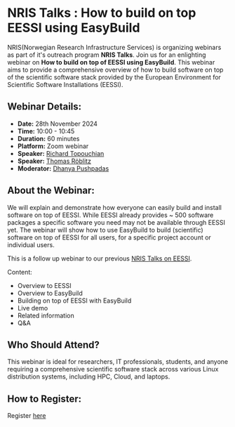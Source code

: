 # NRIS Talks : How to build on top EESSI using EasyBuild

NRIS(Norwegian Research Infrastructure Services) is organizing  webinars as part of it's outreach program **NRIS Talks**. Join us for an enlighting webinar on **How to build on top of EESSI using EasyBuild**. This webinar aims to provide a comprehensive overview of how to build software on top of the scientific software stack provided by the European Environment for Scientific Software Installations (EESSI).

## Webinar Details:

- **Date:** 28th November 2024
- **Time:** 10:00 - 10:45
- **Duration:** 60 minutes
- **Platform:** Zoom webinar
- **Speaker:** [Richard Topouchian](https://www.uib.no/en/persons/Richard.Topouchian)
- **Speaker:** [Thomas Röblitz](https://www.uib.no/en/persons/Thomas.Röblitz)
- **Moderator:** [Dhanya Pushpadas](https://www.uib.no/en/persons/Dhanya.Pushpadas)


## About the Webinar:

We will explain and demonstrate how everyone can easily build and install software on top of EESSI. While EESSI already provides ~ 500 software packages a specific software you need may not be available through EESSI yet. The webinar will show how to use EasyBuild to build (scientific) software on top of EESSI for all users, for a specific project account or individual users.

This is a follow up webinar to our previous [NRIS Talks on EESSI](https://documentation.sigma2.no/training/nris_talks/2024-10-03-nris-talks.html).    

Content:
- Overview to EESSI
- Overview to EasyBuild
- Building on top of EESSI with EasyBuild 
- Live demo
- Related information 
- Q&A

## Who Should Attend?

This webinar is ideal for researchers, IT professionals, students, and anyone requiring a comprehensive scientific software stack across various Linux distribution systems, including HPC, Cloud, and laptops.

## How to Register:

Register [here](https://uib.zoom.us/webinar/register/WN_ANx67I0mTsuf7ta-_bAyRw#/registration)






 
